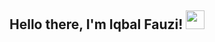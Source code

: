 ## Hello there, I'm Iqbal Fauzi! <img src="https://raw.githubusercontent.com/iampavangandhi/iampavangandhi/master/gifs/Hi.gif" width="30px"></h2>

<!--
**mangibal/mangibal** is a ✨ _special_ ✨ repository because its `README.md` (this file) appears on your GitHub profile.

Here are some ideas to get you started:

- 🔭 I’m currently working on ...
- 🌱 I’m currently learning ...
- 👯 I’m looking to collaborate on ...
- 🤔 I’m looking for help with ...
- 💬 Ask me about ...
- 📫 How to reach me: ...
- 😄 Pronouns: ...
- ⚡ Fun fact: ...
-->
